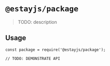 # `@estayjs/package`

> TODO: description

## Usage

```
const package = require('@estayjs/package');

// TODO: DEMONSTRATE API
```
